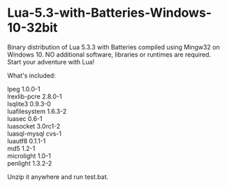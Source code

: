 # Lua-5.3-with-Batteries-Windows-10-32bit  
Binary distribution of Lua 5.3.3 with Batteries compiled using Mingw32 on Windows 10. NO additional software, libraries or runtimes are required.  
Start your adventure with Lua!  

What's included:  
    
lpeg 1.0.0-1  
lrexlib-pcre 2.8.0-1  
lsqlite3 0.9.3-0  
luafilesystem 1.6.3-2  
luasec 0.6-1  
luasocket 3.0rc1-2  
luasql-mysql cvs-1  
luautf8 0.1.1-1  
md5 1.2-1  
microlight 1.0-1  
penlight 1.3.2-2  

Unzip it anywhere and run test.bat.
